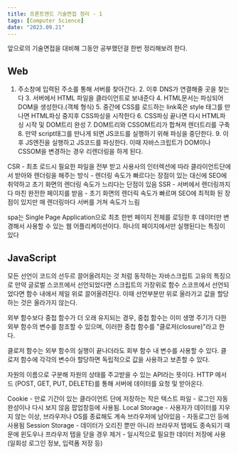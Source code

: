 ```yaml
---
title: 프론트엔드 기술면접 정리 - 1
tags: [Computer Science]
date: "2023.09.21"
---
```

앞으로의 기술면접을 대비해 그동안 공부했던걸 한번 정리해보려 한다.

## Web 

1. 주소창에 입력된 주소를 통해 서버를 찾아간다. 2. 이후 DNS가 연결해줄 곳을 찾는다 3. 서버에서 HTML 파일을 클라이언트로 보내준다 4. HTML문서는 파싱되어 DOM을 생성한다.(객체 형식) 5. 중간에 CSS를 로드하는 link혹은 style 태그를 만나면 HTML파싱 중지후 CSS파싱을 시작한다 6. CSS파싱 끝나면 다시 HTML파싱 시작 및 DOM트리 완성 7. DOM트리와 CSSOM트리가 합쳐져 렌더트리를 구축 8. 만약 script태그를 만나게 되면 JS코드를 실행하기 위해 파싱을 중단한다. 9. 이후 JS엔진을 실행하고 JS코드를 파싱한다. 이때 자바스크립트가 DOM이나 CSSOM을 변경하는 경우 리렌더링을 하게 된다.

CSR - 최초 로드시 필요한 파일을 전부 받고 사용사의 인터렉션에 따라 클라이언트단에서 받아와 렌더링을 해주는 방식 - 렌더링 속도가 빠르다는 장점이 있는 대신에 SEO에 취약하고 초기 화면의 렌더링 속도가 느리다는 단점이 있음 SSR - 서버에서 렌더링까지 다 마친 완전한 페이지를 받음 - 초기 화면의 렌더릭 속도가 빠르며 SEO에 최적화 된 장점이 있지만 매 렌더링마다 서버를 거쳐 속도가 느림 

spa는 Single Page Application으로 최초 한번 페이지 전체를 로딩한 후 데이터만 변경해서 사용할 수 있는 웹 어플리케이션이다. 하나의 페이지에서만 실행된다는 특징이 있다

## JavaScript 

모든 선언이 코드의 선두르 끌어올려지는 것 처럼 동작하는 자바스크립트 고유의 특징으로 만약 글로벌 스코프에서 선언되었다면 스크립트의 가장위로 함수 스코프에서 선언되었다면 함수 내에서 제일 위로 끌어올려진다. 이때 선언부분만 위로 올라가고 값을 할당하는 것은 올라가지 않는다.

외부 함수보다 중첩 함수가 더 오래 유지되는 경우, 중첩 함수는 이미 생명 주기가 다한 외부 함수의 변수를 참조할 수 있으며, 이러한 중첩 함수를 "클로저(closure)"라고 한다.

클로저 함수는 외부 함수의 실행이 끝나더라도 회부 함수 내 변수를 사용할 수 있다. 클로저 함수에 각각의 변수아 할당하면 독립적으로 값을 사용하고 보존할 수 있다.

자원의 이름으로 구분해 자원의 상태를 주고받을 수 있는 API라는 뜻이다. HTTP 메서드 (POST, GET, PUT, DELETE)를 통해 서버에 데이터를 요청 및 받아온다.

Cookie - 만료 기간이 있는 클라이언트 단에 저장하는 작은 텍스트 파일 - 로그인 자동완성이나 다시 보지 않음 팝업창등에 사용됨. Local Storage - 사용자가 데이터를 지우지 않는 이상, 브라우저나 OS를 종료해도 계속 브라우저에 남아있음 - 자동로그인 등에 사용됨 Session Storage - 데이터가 오리진 뿐만 아니라 브라우저 탭에도 종속되기 때문에 윈도우나 프라우저 탭을 닫을 경우 제거 - 일시적으로 필요한 데이터 저장에 사용(일회성 로그인 정보, 입력폼 저장 등)
